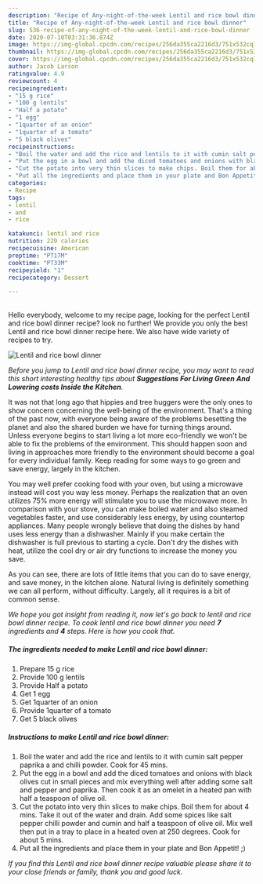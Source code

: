 ```yaml
---
description: "Recipe of Any-night-of-the-week Lentil and rice bowl dinner"
title: "Recipe of Any-night-of-the-week Lentil and rice bowl dinner"
slug: 536-recipe-of-any-night-of-the-week-lentil-and-rice-bowl-dinner
date: 2020-07-10T03:31:36.874Z
image: https://img-global.cpcdn.com/recipes/256da355ca2216d3/751x532cq70/lentil-and-rice-bowl-dinner-recipe-main-photo.jpg
thumbnail: https://img-global.cpcdn.com/recipes/256da355ca2216d3/751x532cq70/lentil-and-rice-bowl-dinner-recipe-main-photo.jpg
cover: https://img-global.cpcdn.com/recipes/256da355ca2216d3/751x532cq70/lentil-and-rice-bowl-dinner-recipe-main-photo.jpg
author: Jacob Larson
ratingvalue: 4.9
reviewcount: 4
recipeingredient:
- "15 g rice"
- "100 g lentils"
- "Half a potato"
- "1 egg"
- "1quarter of an onion"
- "1quarter of a tomato"
- "5 black olives"
recipeinstructions:
- "Boil the water and add the rice and lentils to it with cumin salt pepper paprika a and chilli powder. Cook for 45 mins."
- "Put the egg in a bowl and add the diced tomatoes and onions with black olives cut in small pieces and mix everything well after adding some salt and pepper and paprika. Then cook it as an omelet in a heated pan with half a teaspoon of olive oil."
- "Cut the potato into very thin slices to make chips. Boil them for about 4 mins. Take it out of the water and drain. Add some spices like salt pepper chilli powder and cumin and half a teaspoon of olive oil. Mix well then put in a tray to place in a heated oven at 250 degrees. Cook for about 5 mins."
- "Put all the ingredients and place them in your plate and Bon Appetit! ;)"
categories:
- Recipe
tags:
- lentil
- and
- rice

katakunci: lentil and rice 
nutrition: 229 calories
recipecuisine: American
preptime: "PT17M"
cooktime: "PT33M"
recipeyield: "1"
recipecategory: Dessert

---
```

<br>
Hello everybody, welcome to my recipe page, looking for the perfect Lentil and rice bowl dinner recipe? look no further! We provide you only the best Lentil and rice bowl dinner recipe here. We also have wide variety of recipes to try.
<br>


![Lentil and rice bowl dinner](https://img-global.cpcdn.com/recipes/256da355ca2216d3/751x532cq70/lentil-and-rice-bowl-dinner-recipe-main-photo.jpg)

<i>Before you jump to Lentil and rice bowl dinner recipe, you may want to read this short interesting healthy tips about 
<strong>Suggestions For Living Green And Lowering costs Inside the Kitchen</strong>.</i>
</br>

It was not that long ago that hippies and tree huggers were the only ones to show concern concerning the well-being of the environment. That's a thing of the past now, with everyone being aware of the problems besetting the planet and also the shared burden we have for turning things around. Unless everyone begins to start living a lot more eco-friendly we won't be able to fix the problems of the environment. This should happen soon and living in approaches more friendly to the environment should become a goal for every individual family. Keep reading for some ways to go green and save energy, largely in the kitchen.

You may well prefer cooking food with your oven, but using a microwave instead will cost you way less money. Perhaps the realization that an oven utilizes 75% more energy will stimulate you to use the microwave more. In comparison with your stove, you can make boiled water and also steamed vegetables faster, and use considerably less energy, by using countertop appliances. Many people wrongly believe that doing the dishes by hand uses less energy than a dishwasher. Mainly if you make certain the dishwasher is full previous to starting a cycle. Don't dry the dishes with heat, utilize the cool dry or air dry functions to increase the money you save.

As you can see, there are lots of little items that you can do to save energy, and save money, in the kitchen alone. Natural living is definitely something we can all perform, without difficulty. Largely, all it requires is a bit of common sense.


<i>We hope you got insight from reading it, now let's go back to lentil and rice bowl dinner recipe. To cook lentil and rice bowl dinner you need <strong>7</strong> ingredients and <strong>4</strong> steps. Here is how you cook that.
</i>

##### The ingredients needed to make Lentil and rice bowl dinner:

1. Prepare 15 g rice
1. Provide 100 g lentils
1. Provide Half a potato
1. Get 1 egg
1. Get 1quarter of an onion
1. Provide 1quarter of a tomato
1. Get 5 black olives


##### Instructions to make Lentil and rice bowl dinner:

1. Boil the water and add the rice and lentils to it with cumin salt pepper paprika a and chilli powder. Cook for 45 mins.
1. Put the egg in a bowl and add the diced tomatoes and onions with black olives cut in small pieces and mix everything well after adding some salt and pepper and paprika. Then cook it as an omelet in a heated pan with half a teaspoon of olive oil.
1. Cut the potato into very thin slices to make chips. Boil them for about 4 mins. Take it out of the water and drain. Add some spices like salt pepper chilli powder and cumin and half a teaspoon of olive oil. Mix well then put in a tray to place in a heated oven at 250 degrees. Cook for about 5 mins.
1. Put all the ingredients and place them in your plate and Bon Appetit! ;)


<i>If you find this Lentil and rice bowl dinner recipe valuable please share it to your close friends or family, thank you and good luck.</i>
